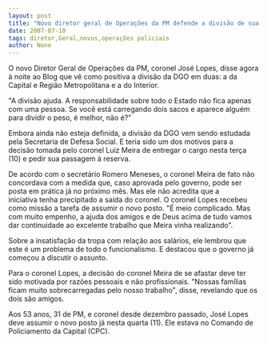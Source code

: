 ```yaml
---
layout: post
title: "Novo diretor geral de Operações da PM defende a divisão de sua diretoria"
date: 2007-07-10
tags: diretor,Geral,novos,operações policiais
author: None
---
```

O novo Diretor Geral de Opera&ccedil;&otilde;es da PM, coronel Jos&eacute; Lopes, disse agora &agrave; noite ao Blog que v&ecirc; como positiva a divis&atilde;o da DGO em duas: a da Capital e Regi&atilde;o Metropolitana e a do Interior. 

&quot;A divis&atilde;o ajuda. A responsabilidade sobre todo o Estado n&atilde;o fica apenas com uma pessoa. Se voc&ecirc; est&aacute; carregando dois sacos e aparece algu&eacute;m para dividir o peso, &eacute; melhor, n&atilde;o &eacute;?&quot; 

Embora ainda n&atilde;o esteja definida, a divis&atilde;o da DGO vem sendo estudada pela Secretaria de Defesa Social. E&nbsp;teria sido um dos motivos para a decis&atilde;o tomada pelo coronel Luiz Meira de entregar o cargo nesta ter&ccedil;a (10) e pedir sua passagem &agrave; reserva. 

De acordo com o secret&aacute;rio Romero Meneses, o coronel Meira de fato n&atilde;o concordava com a medida que, caso aprovada pelo governo, pode ser posta em pr&aacute;tica j&aacute; no pr&oacute;ximo m&ecirc;s. Mas ele n&atilde;o acredita que&nbsp;a iniciativa&nbsp;tenha precipitado a sa&iacute;da do coronel.
O&nbsp;coronel Lopes&nbsp;recebeu como&nbsp;miss&atilde;o a tarefa de assumir o novo posto. &quot;&Eacute; meio complicado. Mas com muito empenho, a ajuda dos amigos e de Deus acima de tudo vamos dar continuidade ao excelente trabalho que Meira vinha realizando&quot;. 

Sobre a insatisfa&ccedil;&atilde;o da tropa com rela&ccedil;&atilde;o aos sal&aacute;rios, ele lembrou que este &eacute; um problema de todo o funcionalismo. E destacou que o governo j&aacute; come&ccedil;ou a discutir o assunto. 

Para o coronel Lopes, a decis&atilde;o do coronel Meira de se afastar deve ter sido motivada por raz&otilde;es pessoais e n&atilde;o profissionais. &quot;Nossas fam&iacute;lias ficam muito sobrecarregadas pelo nosso trabalho&quot;, disse, revelando que os dois s&atilde;o amigos. 

Aos 53 anos, 31 de PM, e coronel desde dezembro passado,&nbsp;Jos&eacute; Lopes deve assumir o novo posto j&aacute; nesta quarta (11). Ele estava no Comando de Policiamento da Capital (CPC).  